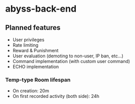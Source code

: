 # abyss-back-end

## Planned features

- User privileges
- Rate limiting
- Reward & Punishment
- User evaluation (demoting to non-user, IP ban, etc...)
- Command implementation (with custom user command)
- ECHO implementation

### Temp-type Room lifespan

- On creation: 20m
- On first recorded activity (both side): 24h
